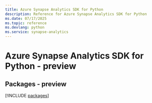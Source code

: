 ```yaml
---
title: Azure Synapse Analytics SDK for Python
description: Reference for Azure Synapse Analytics SDK for Python
ms.date: 07/17/2025
ms.topic: reference
ms.devlang: python
ms.service: synapse-analytics
---
```

# Azure Synapse Analytics SDK for Python - preview
## Packages - preview
[!INCLUDE [packages](synapse-analytics-index.md)]